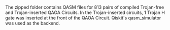 The zipped folder contains QASM files for 813 pairs of compiled Trojan-free and Trojan-inserted QAOA Circuits. In the Trojan-inserted circuits, 1 Trojan H gate was inserted at the front of the QAOA Circuit. Qiskit's qasm_simulator was used as the backend.
